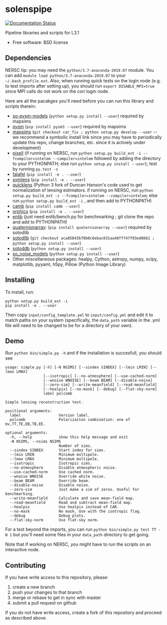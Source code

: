 # solenspipe

[![Documentation Status](https://readthedocs.org/projects/so-lenspipe/badge/?version=latest)](https://so-lenspipe.readthedocs.io/en/latest/?badge=latest)

Pipeline libraries and scripts for L3.1

* Free software: BSD license

## Dependencies

NERSC tip: you may need the `python/3.7-anaconda-2019.07` module. You can add `module load python/3.7-anaconda-2019.07` to your `~/.bash_profile.ext`. Also, when running quick tests on the login node (e.g. to test imports after setting up), you should  run `export DISABLE_MPI=true` since MPI calls do not work on the cori login node.

Here are all the pacakges you'll need before you can run this library and scripts therein:
* [so-pysm-models](https://github.com/simonsobs/so_pysm_models/) (`python setup.py install --user`) required by mapsims
* [pysm](https://github.com/healpy/pysm/) (`pip install pysm3 --user`) required by mapsims
* [mapsims](https://github.com/simonsobs/mapsims/) (`git checkout car_fix ; python setup.py develop --user` -- we recommend a symbolic install link since you may have to periodically update this repo, change branches, etc. since it is actively under development)
* [pixell](https://github.com/simonsobs/pixell/) (if running on NERSC, run `python setup.py build_ext -i --fcompiler=intelem --compiler=intelem` followed by adding the directory to your PYTHONPATH; else run `python setup.py install --user`); test by running `py.test -s`
* [falafel](https://github.com/simonsobs/falafel/) (`pip install -e . --user`)
* [symlens](https://github.com/simonsobs/symlens/) (`pip install -e . --user`)
* [quicklens](https://github.com/msyriac/quicklens/) (Python 3 fork of Duncan Hanson's code used to get
  normalization of lensing estimators. if running on NERSC, run `python setup.py build_ext -i --fcompiler=intelem --compiler=intelem`; else run `python setup.py build_ext -i` , and then add to PYTHONPATH)
* [camb](https://camb.readthedocs.io/en/latest/) (`pip install camb --user`)
* [orphics](https://github.com/msyriac/orphics/) (`pip install -e . --user`)
* [enlib](https://github.com/amaurea/enlib/) (just need 
  enlib/bench.py for benchmarking ; git clone the repo and add to PYTHONPATH)
* [quaternionarray](https://pypi.org/project/quaternionarray/): (`pip install quaternionarray --user`) required by sotodlib
* [sotodlib](https://github.com/simonsobs/sotodlib) (`git checkout aca85843b70b0c6ebac031aa48fff47f93ed6661 ; python setup.py install --user`)
* [sotoddb](https://github.com/simonsobs/sotoddb) (`python setup.py install --user`)
* [so_noise_models](https://github.com/simonsobs/so_noise_models) (`python setup.py install --user`)
* Other miscellaneous packages: healpy, Cython, astropy, numpy, scipy, matplotlib, pyyaml, h5py, Pillow (Python Image Library)


## Installing
To install, run:

```		
python setup.py build_ext -i
pip install -e . --user
```

Then copy `input/config_template.yml` to `input/config.yml` and edit it to match paths on your system (specifically, the `data_path` variable in the .yml file will need to be changed to be for a directory of your own).


## Demo
Run `python bin/simple.py -h` and if the installation is succesfull, you should see
```
usage: simple.py [-h] [-N NSIMS] [--sindex SINDEX] [--lmin LMIN] [--lmax LMAX]
				 [--isotropic] [--no-atmosphere] [--use-cached-norm]
				 [--wnoise WNOISE] [--beam BEAM] [--disable-noise]
				 [--zero-sim] [--write-meanfield] [--read-meanfield]
				 [--healpix] [--no-mask] [--debug] [--flat-sky-norm]
				 label polcomb

Simple lensing reconstruction test.

positional arguments:
  label                 Version label.
  polcomb               Polarizaiton combination: one of mv,TT,TE,EB,TB,EE.

optional arguments:
  -h, --help            show this help message and exit
  -N NSIMS, --nsims NSIMS
						Number of sims.
  --sindex SINDEX       Start index for sims.
  --lmin LMIN           Minimum multipole.
  --lmax LMAX           Minimum multipole.
  --isotropic           Isotropic sims.
  --no-atmosphere       Disable atmospheric noise.
  --use-cached-norm     Use cached norm.
  --wnoise WNOISE       Override white noise.
  --beam BEAM           Override beam.
  --disable-noise       Disable noise.
  --zero-sim            Just make a sim of zeros. Useful for benchmarking.
  --write-meanfield     Calculate and save mean-field map.
  --read-meanfield      Read and subtract mean-field map.
  --healpix             Use healpix instead of CAR.
  --no-mask             No mask. Use with the isotropic flag.
  --debug               Debug plots.
  --flat-sky-norm       Use flat-sky norm.

```
For a test beyond the imports, you can run `python bin/simple.py test TT -N 1` but you'll need some files in your `data_path` directory to get going.

Note that if working on NERSC, you might have to run the scripts on an interactive node.

## Contributing

If you have write access to this repository, please:

1. create a new branch
2. push your changes to that branch
3. merge or rebase to get in sync with master
4. submit a pull request on github

If you do not have write access, create a fork of this repository and proceed as described above. 
